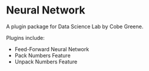 # Neural Network

A plugin package for Data Science Lab by Cobe Greene.

Plugins include:
* Feed-Forward Neural Network
* Pack Numbers Feature
* Unpack Numbers Feature
